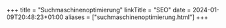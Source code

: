 +++
title = "Suchmaschinenoptimierung"
linkTitle = "SEO"
date = 2024-01-09T20:48:23+01:00
aliases = ["suchmaschinenoptimierung.html"]
+++
